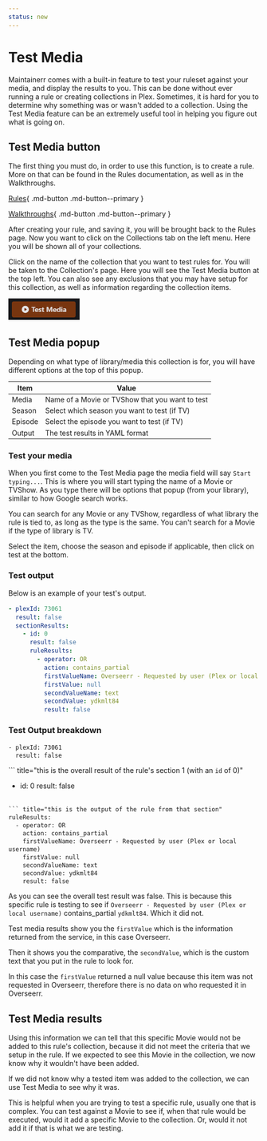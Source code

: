 ```yaml
---
status: new
---
```


# Test Media

Maintainerr comes with a built-in feature to test your ruleset against your media, and display the results to you. This can be done without ever running a rule or creating collections in Plex. Sometimes, it is hard for you to determine why something was or wasn't added to a collection. Using the Test Media feature can be an extremely useful tool in helping you figure out what is going on.

## Test Media button

The first thing you must do, in order to use this function, is to create a rule. More on that can be found in the Rules documentation, as well as in the Walkthroughs.

<p align="center" markdown>

[Rules](https://docs.maintainerr.info/Rules/){ .md-button .md-button--primary }

[Walkthroughs](https://docs.maintainerr.info/blog/){ .md-button .md-button--primary }

</p>

After creating your rule, and saving it, you will be brought back to the Rules page. Now you want to click on the Collections tab on the left menu. Here you will be shown all of your collections.

Click on the name of the collection that you want to test rules for. You will be taken to the Collection's page. Here you will see the Test Media button at the top left. You can also see any exclusions that you may have setup for this collection, as well as information regarding the collection items.

 ![test-media](images/test-media-button.png)

## Test Media popup

Depending on what type of library/media this collection is for, you will have different options at the top of this popup.

| Item  | Value   |
| ----- | ------- |
| Media | Name of a Movie or TVShow that you want to test |
| Season | Select which season you want to test (if TV) |
| Episode | Select the episode you want to test (if TV) |
| Output | The test results in YAML format |

### Test your media

When you first come to the Test Media page the media field will say `Start typing...`. This is where you will start typing the name of a Movie or TVShow. As you type there will be options that popup (from your library), similar to how Google search works. 

You can search for any Movie or any TVShow, regardless of what library the rule is tied to, as long as the type is the same. You can't search for a Movie if the type of library is TV. 

Select the item, choose the season and episode if applicable, then click on test at the bottom.

### Test output

Below is an example of your test's output.

```yaml
- plexId: 73061
  result: false
  sectionResults:
    - id: 0
      result: false
      ruleResults:
        - operator: OR
          action: contains_partial
          firstValueName: Overseerr - Requested by user (Plex or local username)
          firstValue: null
          secondValueName: text
          secondValue: ydkmlt84
          result: false
```

### Test Output breakdown

<div class="grid" markdown>

``` title="this is the plexid of the tested item, and the overall result"
- plexId: 73061
  result: false
```

``` title="this is the overall result of the rule's section 1 (with an `id` of 0)"
- id: 0
  result: false
```

``` title="this is the output of the rule from that section"
ruleResults:
  - operator: OR
    action: contains_partial
    firstValueName: Overseerr - Requested by user (Plex or local username)
    firstValue: null
    secondValueName: text
    secondValue: ydkmlt84
    result: false
```

</div>

As you can see the overall test result was false. This is because this specific rule is testing to see if `Overseerr - Requested by user (Plex or local username)` contains_partial `ydkmlt84`. Which it did not.

Test media results show you the `firstValue` which is the information returned from the service, in this case Overseerr.

Then it shows you the comparative, the `secondValue`, which is the custom text that you put in the rule to look for.

In this case the `firstValue` returned a null value because this item was not requested in Overseerr, therefore there is no data on who requested it in Overseerr.

## Test Media results

Using this information we can tell that this specific Movie would not be added to this rule's collection, because it did not meet the criteria that we setup in the rule. If we expected to see this Movie in the collection, we now know why it wouldn't have been added.

If we did not know why a tested item was added to the collection, we can use Test Media to see why it was.

This is helpful when you are trying to test a specific rule, usually one that is complex. You can test against a Movie to see if, when that rule would be executed, would it add a specific Movie to the collection. Or, would it not add it if that is what we are testing.
